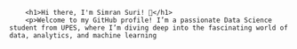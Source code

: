         <h1>Hi there, I'm Simran Suri! 👋</h1>
        <p>Welcome to my GitHub profile! I’m a passionate Data Science student from UPES, where I’m diving deep into the fascinating world of data, analytics, and machine learning
